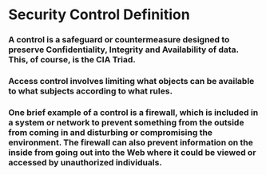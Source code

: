# Security Control Definition

### A control is a safeguard or countermeasure designed to preserve Confidentiality, Integrity and Availability of data. This, of course, is the CIA Triad.  

### Access control involves limiting what objects can be available to what subjects according to what rules.

### One brief example of a control is a firewall, which is included in a system or network to prevent something from the outside from coming in and disturbing or compromising the environment. The firewall can also prevent information on the inside from going out into the Web where it could be viewed or accessed by unauthorized individuals. 
